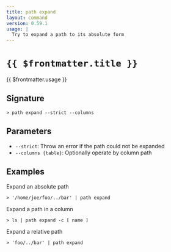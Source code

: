 ```yaml
---
title: path expand
layout: command
version: 0.59.1
usage: |
  Try to expand a path to its absolute form
---
```


# `{{ $frontmatter.title }}`

<div style='white-space: pre-wrap;'>{{ $frontmatter.usage }}</div>

## Signature

```> path expand --strict --columns```

## Parameters

 -  `--strict`: Throw an error if the path could not be expanded
 -  `--columns {table}`: Optionally operate by column path

## Examples

Expand an absolute path
```shell
> '/home/joe/foo/../bar' | path expand
```

Expand a path in a column
```shell
> ls | path expand -c [ name ]
```

Expand a relative path
```shell
> 'foo/../bar' | path expand
```
